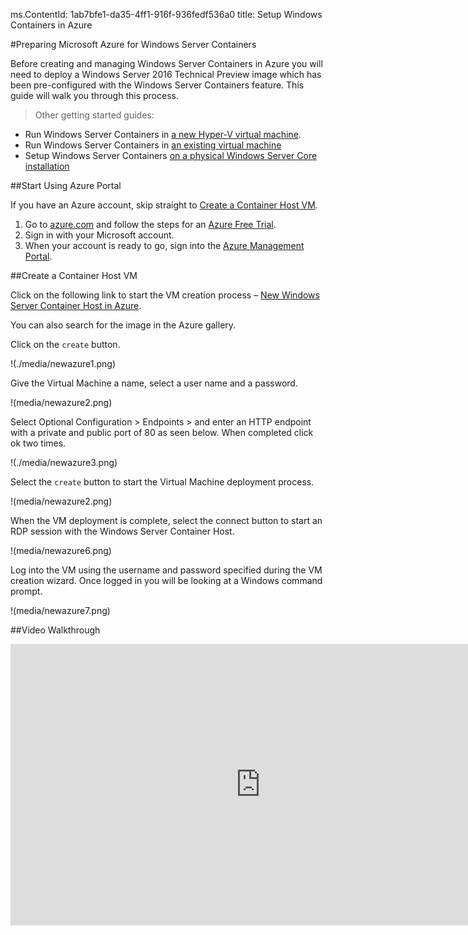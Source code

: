 ms.ContentId: 1ab7bfe1-da35-4ff1-916f-936fedf536a0
title: Setup Windows Containers in Azure

#Preparing Microsoft Azure for Windows Server Containers

Before creating and managing Windows Server Containers in Azure you will need to deploy a Windows Server 2016 Technical Preview image which has been pre-configured with the Windows Server Containers feature.
This guide will walk you through this process.

> Other getting started guides:
> 

*   Run Windows Server Containers in [a new Hyper-V virtual machine](./container_setup.md).
*   Run Windows Server Containers in [an existing virtual machine](./inplace_setup.md)
*   Setup Windows Server Containers [on a physical Windows Server Core installation](./inplace_setup.md)

##Start Using Azure Portal

If you have an Azure account, skip straight to [Create a Container Host VM](#CreateacontainerhostVM).

1.  Go to [azure.com](https://azure.com) and follow the steps for an [Azure Free Trial](https://azure.microsoft.com/en-us/pricing/free-trial/).
2.  Sign in with your Microsoft account.
3.  When your account is ready to go, sign into the [Azure Management Portal](https://portal.azure.com).

##Create a Container Host VM

Click on the following link to start the VM creation process – [New Windows Server Container Host in Azure](https://portal.azure.com/#gallery/Microsoft.WindowsServer2016TechnicalPreviewwithContainers).

You can also search for the image in the Azure gallery.

Click on the `create` button.

!(./media/newazure1.png)

Give the Virtual Machine a name, select a user name and a password.

!(media/newazure2.png)

Select Optional Configuration > Endpoints > and enter an HTTP endpoint with a private and public port of 80 as seen below.
When completed click ok two times.

!(./media/newazure3.png)

Select the `create` button to start the Virtual Machine deployment process.

!(media/newazure2.png)

When the VM deployment is complete, select the connect button to start an RDP session with the Windows Server Container Host.

!(media/newazure6.png)

Log into the VM using the username and password specified during the VM creation wizard.
Once logged in you will be looking at a Windows command prompt.

!(media/newazure7.png)

##Video Walkthrough

<iframe src="https://channel9.msdn.com/Blogs/containers/Quick-Start-Configure-Windows-Server-Containers-in-Microsoft-Azure/player" width="800" height="450" allowFullScreen="true" frameBorder="0" scrolling="no" caps_internal_Id="2033fdb2-000f-4c1e-8021-7383ee9664b8" />

##Next Steps - Start Using Containers

Now that you have a Windows Server 2016 system running the Windows Server Container feature jump to the following guides to begin working with Windows Server Containers and Windows Server Container images.

[Quick Start: Windows Server Containers and Docker](./manage_docker.md)[Quick Start: Windows Server Containers and PowerShell](./manage_powershell.md)

-------------------
[Back to Container Home](../containers_welcome.md)  
[Known Issues for Current Release](../about/work_in_progress.md)


